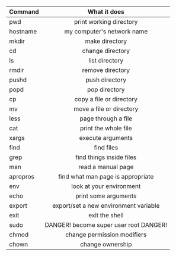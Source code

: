| Command | What it does |
| ------- |:------------:|
| pwd | print working directory |
| hostname | my computer's network name |
| mkdir | make directory |
| cd | change directory |
| ls | list directory |
| rmdir | remove directory |
| pushd | push directory |
| popd | pop directory |
| cp | copy a file or directory |
| mv | move a file or directory |
| less | page through a file |
| cat | print the whole file |
| xargs | execute arguments |
| find | find files |
| grep | find things inside files |
| man | read a manual page |
| apropros | find what man page is appropriate |
| env | look at your environment |
| echo | print some arguments |
| export | export/set a new environment variable |
| exit | exit the shell |
| sudo | DANGER! become super user root DANGER! |
| chmod | change permission modifiers |
| chown | change ownership |
